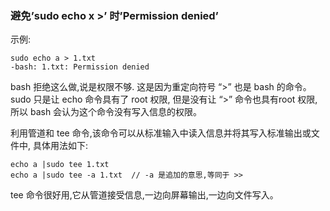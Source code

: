 ### 避免’sudo echo x >’ 时’Permission denied’

示例:

```
sudo echo a > 1.txt
-bash: 1.txt: Permission denied
```

bash 拒绝这么做,说是权限不够.
这是因为重定向符号 “>” 也是 bash 的命令。sudo 只是让 echo 命令具有了 root 权限,
但是没有让 “>” 命令也具有root 权限,所以 bash 会认为这个命令没有写入信息的权限。

利用管道和 tee 命令,该命令可以从标准输入中读入信息并将其写入标准输出或文件中,
具体用法如下:

```
echo a |sudo tee 1.txt
echo a |sudo tee -a 1.txt  // -a 是追加的意思,等同于 >>
```

tee 命令很好用,它从管道接受信息,一边向屏幕输出,一边向文件写入。